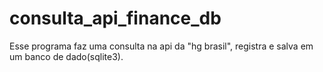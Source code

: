 # consulta_api_finance_db

Esse programa faz uma consulta na api da "hg brasil", registra e salva em um banco de dado(sqlite3).

